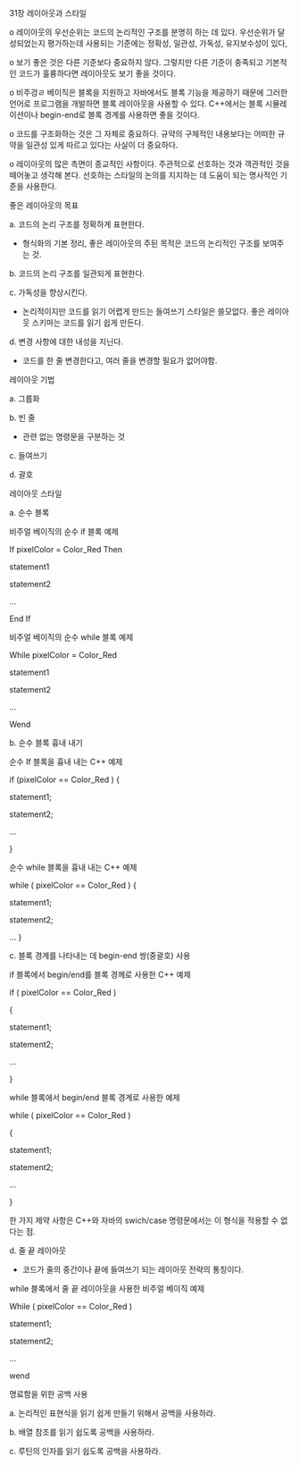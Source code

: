 31장 레이아웃과 스타일

o 레이아웃의 우선순위는 코드의 논리적인 구조를 분명히 하는 데 있다. 우선순위가 달성되었는지 평가하는데 사용되는 기준에는 정확성, 일관성, 가독성, 유지보수성이 있다,

o 보기 좋은 것은 다른 기준보다 중요하지 않다. 그렇지만 다른 기준이 충족되고 기본적인 코드가 훌륭하다면 레이아웃도 보기 좋을 것이다.

o 비주겅ㄹ 베이직은 블록을 지원하고 자바에서도 블록 기능을 제공하기 때문에 그러한 언어로 프로그램을 개발하면 블록 레이아웃을 사용할 수 있다. C++에서는 블록 시뮬레이션이나 begin-end로 블록 경계를 사용하면 좋을 것이다.

o 코드를 구조화하는 것은 그 자체로 중요하다. 규약의 구체적인 내용보다는 어떠한 규약을 일관성 있게 따르고 있다는 사실이 더 중요하다.

o 레이아웃의 많은 측면이 종교적인 사항이다. 주관적으로 선호하는 것과 객관적인 것을 떼어놓고 생각해 본다. 선호하는 스타일의 논의를 지지하는 데 도움이 되는 명사적인 기준을 사용한다.

 

좋은 레이아웃의 목표

a. 코드의 논리 구조를 정확하게 표현한다.

- 형식화의 기본 정리, 좋은 레이아웃의 주된 목적은 코드의 논리적인 구조를 보여주는 것.

b. 코드의 논리 구조를 일관되게 표현한다.

c. 가독성을 향상시킨다.

- 논리적이지만 코드를 읽기 어렵게 만드는 들여쓰기 스타일은 쓸모없다. 좋은 레이아웃 스키마는 코드를 읽기 쉽게 만든다.

d. 변경 사항에 대한 내성을 지닌다.

- 코드를 한 줄 변경한다고, 여러 줄을 변경할 필요가 없어야함.

 

레이아웃 기법

a. 그룹화

b. 빈 줄

- 관련 없는 명령문을 구분하는 것

c. 들여쓰기

d. 괄호

 

레이아웃 스타일

a. 순수 블록

비주얼 베이직의 순수 if 블록 예제

If pixelColor = Color_Red Then

statement1

statement2

...

End If

 

비주얼 베이직의 순수 while 블록 예제

While pixelColor = Color_Red

statement1

statement2

...

Wend

b. 순수 블록 흉내 내기

순수 If 블록을 흉내 내는 C++ 예제

if (pixelColor == Color_Red ) {

statement1;

statement2;

...

}

 

순수 while 블록을 흉내 내는 C++ 예제

while ( pixelColor == Color_Red ) {

statement1;

statement2;

...
}

c. 블록 경계를 나타내는 데 begin-end 쌍(중괄호) 사용

if 블록에서 begin/end를 블록 경께로 사용한 C++ 예제

if ( pixelColor == Color_Red )

{

statement1;

statement2;

...

}

 

while 블록에서 begin/end 블록 경계로 사용한 예제

while ( pixelColor == Color_Red )

{

statement1;

statement2;

...

}

한 가지 제약 사항은 C++와 자바의 swich/case 명령문에서는 이 형식을 적용할 수 없다는 점.

d. 줄 끝 레이아웃

- 코드가 줄의 중간이나 끝에 들여쓰기 되는 레이아웃 전략의 통칭이다.

while 블록에서 줄 끝 레이아웃을 사용한 비주얼 베이직 예제

While ( pixelColor == Color_Red )

statement1;

statement2;

...

wend

 

명료함을 위한 공백 사용

a. 논리적인 표현식을 읽기 쉽게 만들기 위해서 공백을 사용하라.

b. 배열 참조를 읽기 쉽도록 공백을 사용하라.

c. 루틴의 인자를 읽기 쉽도록 공백을 사용하라.